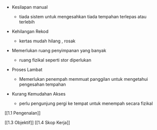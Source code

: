 

- Kesilapan manual
	- tiada sistem untuk mengesahkan tiada tempahan terlepas atau terlebih
- Kehilangan Rekod
	- kertas mudah hilang , rosak
	
- Memerlukan ruang penyimpanan yang banyak
	- ruang fizikal seperti stor diperlukan 
- Proses Lambat
	- Memerlukan penempah memmuat panggilan untuk mengetahui pengesahan tempahan
	
- Kurang Kemudahan Akses
	- perlu pengunjung pergi ke tempat untuk menempah secara fizikal
	





[[1.1 Pengenalan]]
 
[[1.3 Objektif]]
 [[1.4 Skop Kerja]]